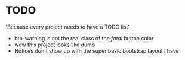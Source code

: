 # TODO

'Because every project needs to have a TODO list'

* btn-warning is not the real class of the *fatal* button color
* wow this project looks like dumb
* Notices don't show up with the super basic bootstrap layout I have

